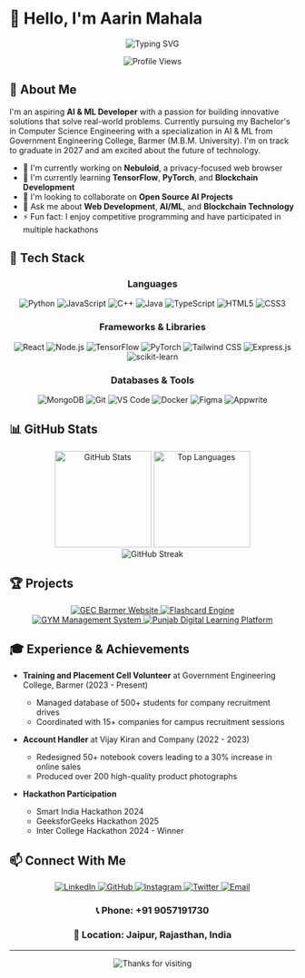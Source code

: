 # 👋 Hello, I'm Aarin Mahala

<div align="center">
  <img src="https://readme-typing-svg.herokuapp.com?font=Fira+Code&size=32&duration=3000&pause=1000&color=8B5CF6&center=true&vCenter=true&width=600&lines=AI+%26+ML+Enthusiast;Web+Developer;Blockchain+Technology+Expert" alt="Typing SVG" />
</div>

<p align="center">
  <img src="https://komarev.com/ghpvc/?username=Aarinmahala&style=for-the-badge&color=8B5CF6" alt="Profile Views" />
</p>

## 💫 About Me

I'm an aspiring **AI & ML Developer** with a passion for building innovative solutions that solve real-world problems. Currently pursuing my Bachelor's in Computer Science Engineering with a specialization in AI & ML from Government Engineering College, Barmer (M.B.M. University). I'm on track to graduate in 2027 and am excited about the future of technology.

- 🔭 I'm currently working on **Nebuloid**, a privacy-focused web browser
- 🌱 I'm currently learning **TensorFlow**, **PyTorch**, and **Blockchain Development**
- 👯 I'm looking to collaborate on **Open Source AI Projects**
- 💬 Ask me about **Web Development**, **AI/ML**, and **Blockchain Technology**
- ⚡ Fun fact: I enjoy competitive programming and have participated in multiple hackathons

## 🚀 Tech Stack

<div align="center">
  
  ### Languages
  
  <p align="center">
    <img src="https://img.shields.io/badge/Python-3776AB?style=for-the-badge&logo=python&logoColor=white" alt="Python" />
    <img src="https://img.shields.io/badge/JavaScript-F7DF1E?style=for-the-badge&logo=javascript&logoColor=black" alt="JavaScript" />
    <img src="https://img.shields.io/badge/C++-00599C?style=for-the-badge&logo=cplusplus&logoColor=white" alt="C++" />
    <img src="https://img.shields.io/badge/Java-ED8B00?style=for-the-badge&logo=java&logoColor=white" alt="Java" />
    <img src="https://img.shields.io/badge/TypeScript-3178C6?style=for-the-badge&logo=typescript&logoColor=white" alt="TypeScript" />
    <img src="https://img.shields.io/badge/HTML5-E34F26?style=for-the-badge&logo=html5&logoColor=white" alt="HTML5" />
    <img src="https://img.shields.io/badge/CSS3-1572B6?style=for-the-badge&logo=css3&logoColor=white" alt="CSS3" />
  </p>
  
  ### Frameworks & Libraries
  
  <p align="center">
    <img src="https://img.shields.io/badge/React-61DAFB?style=for-the-badge&logo=react&logoColor=black" alt="React" />
    <img src="https://img.shields.io/badge/Node.js-339933?style=for-the-badge&logo=nodedotjs&logoColor=white" alt="Node.js" />
    <img src="https://img.shields.io/badge/TensorFlow-FF6F00?style=for-the-badge&logo=tensorflow&logoColor=white" alt="TensorFlow" />
    <img src="https://img.shields.io/badge/PyTorch-EE4C2C?style=for-the-badge&logo=pytorch&logoColor=white" alt="PyTorch" />
    <img src="https://img.shields.io/badge/Tailwind_CSS-38B2AC?style=for-the-badge&logo=tailwind-css&logoColor=white" alt="Tailwind CSS" />
    <img src="https://img.shields.io/badge/Express.js-000000?style=for-the-badge&logo=express&logoColor=white" alt="Express.js" />
    <img src="https://img.shields.io/badge/scikit--learn-F7931E?style=for-the-badge&logo=scikit-learn&logoColor=white" alt="scikit-learn" />
  </p>
  
  ### Databases & Tools
  
  <p align="center">
    <img src="https://img.shields.io/badge/MongoDB-47A248?style=for-the-badge&logo=mongodb&logoColor=white" alt="MongoDB" />
    <img src="https://img.shields.io/badge/Git-F05032?style=for-the-badge&logo=git&logoColor=white" alt="Git" />
    <img src="https://img.shields.io/badge/VS_Code-007ACC?style=for-the-badge&logo=visual-studio-code&logoColor=white" alt="VS Code" />
    <img src="https://img.shields.io/badge/Docker-2496ED?style=for-the-badge&logo=docker&logoColor=white" alt="Docker" />
    <img src="https://img.shields.io/badge/Figma-F24E1E?style=for-the-badge&logo=figma&logoColor=white" alt="Figma" />
    <img src="https://img.shields.io/badge/Appwrite-FD366E?style=for-the-badge&logo=appwrite&logoColor=white" alt="Appwrite" />
  </p>

</div>

## 📊 GitHub Stats

<div align="center">
  <img src="https://github-readme-stats.vercel.app/api?username=Aarinmahala&show_icons=true&theme=tokyonight&hide_border=true" alt="GitHub Stats" height="170" />
  <img src="https://github-readme-stats.vercel.app/api/top-langs/?username=Aarinmahala&layout=compact&theme=tokyonight&hide_border=true" alt="Top Languages" height="170" />
</div>

<div align="center">
  <img src="https://github-readme-streak-stats.herokuapp.com/?user=Aarinmahala&theme=tokyonight&hide_border=true" alt="GitHub Streak" />
</div>

## 🏆 Projects

<div align="center">
  <a href="https://github.com/Aarinmahala/gec-barmer-website">
    <img src="https://github-readme-stats.vercel.app/api/pin/?username=Aarinmahala&repo=gec-barmer-website&theme=tokyonight&hide_border=true" alt="GEC Barmer Website" />
  </a>
  <a href="https://github.com/Aarinmahala/Flashcard-Engine">
    <img src="https://github-readme-stats.vercel.app/api/pin/?username=Aarinmahala&repo=Flashcard-Engine&theme=tokyonight&hide_border=true" alt="Flashcard Engine" />
  </a>
</div>

<div align="center">
  <a href="https://github.com/Aarinmahala/GYM-Management-System">
    <img src="https://github-readme-stats.vercel.app/api/pin/?username=Aarinmahala&repo=GYM-Management-System&theme=tokyonight&hide_border=true" alt="GYM Management System" />
  </a>
  <a href="https://github.com/Aarinmahala/punjab-digital-learning-platform">
    <img src="https://github-readme-stats.vercel.app/api/pin/?username=Aarinmahala&repo=punjab-digital-learning-platform&theme=tokyonight&hide_border=true" alt="Punjab Digital Learning Platform" />
  </a>
</div>

## 🎓 Experience & Achievements

- **Training and Placement Cell Volunteer** at Government Engineering College, Barmer (2023 - Present)
  - Managed database of 500+ students for company recruitment drives
  - Coordinated with 15+ companies for campus recruitment sessions

- **Account Handler** at Vijay Kiran and Company (2022 - 2023)
  - Redesigned 50+ notebook covers leading to a 30% increase in online sales
  - Produced over 200 high-quality product photographs

- **Hackathon Participation**
  - Smart India Hackathon 2024
  - GeeksforGeeks Hackathon 2025
  - Inter College Hackathon 2024 - Winner

## 📫 Connect With Me

<div align="center">
  <a href="https://www.linkedin.com/in/aarin-mahala-a48724274">
    <img src="https://img.shields.io/badge/LinkedIn-0077B5?style=for-the-badge&logo=linkedin&logoColor=white" alt="LinkedIn" />
  </a>
  <a href="https://github.com/Aarinmahala">
    <img src="https://img.shields.io/badge/GitHub-100000?style=for-the-badge&logo=github&logoColor=white" alt="GitHub" />
  </a>
  <a href="https://www.instagram.com/aarinmahala._/?hl=en">
    <img src="https://img.shields.io/badge/Instagram-E4405F?style=for-the-badge&logo=instagram&logoColor=white" alt="Instagram" />
  </a>
  <a href="https://x.com/AarinMahala">
    <img src="https://img.shields.io/badge/Twitter-1DA1F2?style=for-the-badge&logo=twitter&logoColor=white" alt="Twitter" />
  </a>
  <a href="mailto:aarinmahala1@gmail.com">
    <img src="https://img.shields.io/badge/Email-D14836?style=for-the-badge&logo=gmail&logoColor=white" alt="Email" />
  </a>
</div>

<div align="center">
  <h3>📞 Phone: +91 9057191730</h3>
  <h3>📍 Location: Jaipur, Rajasthan, India</h3>
</div>

---

<div align="center">
  <img src="https://readme-typing-svg.herokuapp.com?font=Fira+Code&size=24&duration=3000&pause=1000&color=8B5CF6&center=true&vCenter=true&width=600&lines=Thanks+for+visiting+my+profile!;Let's+connect+and+build+something+amazing!" alt="Thanks for visiting" />
</div>
